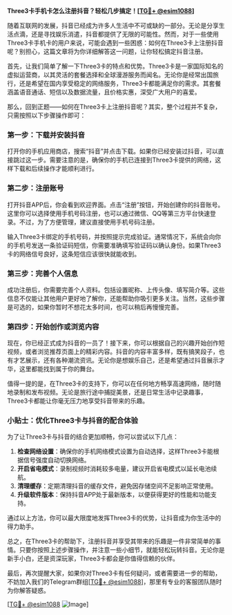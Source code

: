 **Three3卡手机卡怎么注册抖音？轻松几步搞定！[[TG💪+ @esim1088](https://t.me/s/esim1088)]**

随着互联网的发展，抖音已经成为许多人生活中不可或缺的一部分。无论是分享生活点滴，还是寻找娱乐消遣，抖音都提供了无限的可能性。然而，对于一些使用Three3卡手机卡的用户来说，可能会遇到一些困惑：如何在Three3卡上注册抖音呢？别担心，这篇文章将为你详细解答这一问题，让你轻松搞定抖音注册。

首先，让我们简单了解一下Three3卡的特点和优势。Three3卡是一家国际知名的虚拟运营商，以其灵活的套餐选择和全球漫游服务而闻名。无论你是经常出国旅行，还是希望在国内享受稳定的网络服务，Three3卡都能满足你的需求。其套餐涵盖语音通话、短信以及数据流量，且价格实惠，深受广大用户的喜爱。

那么，回到正题——如何在Three3卡上注册抖音呢？其实，整个过程并不复杂，只需按照以下步骤操作即可：

### 第一步：下载并安装抖音

打开你的手机应用商店，搜索“抖音”并点击下载。如果你已经安装过抖音，可以直接跳过这一步。需要注意的是，确保你的手机已连接到Three3卡提供的网络，这样下载和后续操作才能顺利进行。

### 第二步：注册账号

打开抖音APP后，你会看到欢迎界面。点击“注册”按钮，开始创建你的抖音账号。这里你可以选择使用手机号码注册，也可以通过微信、QQ等第三方平台快速登录。不过，为了方便管理，建议直接使用手机号码注册。

输入Three3卡绑定的手机号码，并按照提示完成验证。通常情况下，系统会向你的手机号发送一条验证码短信，你需要准确填写验证码以确认身份。如果Three3卡的网络信号良好，这条短信应该很快就能收到。

### 第三步：完善个人信息

成功注册后，你需要完善个人资料。包括设置昵称、上传头像、填写简介等。这些信息不仅能让其他用户更好地了解你，还能帮助你吸引更多关注。当然，这些步骤是可选的，如果你暂时不想花太多时间，也可以稍后再慢慢完善。

### 第四步：开始创作或浏览内容

现在，你已经正式成为抖音的一员了！接下来，你可以根据自己的兴趣开始创作短视频，或者浏览推荐页面上的精彩内容。抖音的内容丰富多样，既有搞笑段子，也有才艺展示，还有各种潮流资讯。无论你是想娱乐自己，还是希望通过抖音展示才华，这里都能找到属于你的舞台。

值得一提的是，在Three3卡的支持下，你可以在任何地方畅享高速网络，随时随地录制和发布视频。无论是旅行途中捕捉美景，还是日常生活中记录趣事，Three3卡都能让你毫无压力地享受抖音带来的乐趣。

### 小贴士：优化Three3卡与抖音的配合体验

为了让Three3卡与抖音的结合更加顺畅，你可以尝试以下几点：

1. **检查网络设置**：确保你的手机网络模式设置为自动选择，这样Three3卡能根据信号强度自动切换网络。
2. **开启省电模式**：录制视频时消耗较多电量，建议开启省电模式以延长电池续航。
3. **清理缓存**：定期清理抖音的缓存文件，避免因存储空间不足影响正常使用。
4. **升级软件版本**：保持抖音APP处于最新版本，以便获得更好的性能和功能支持。

通过以上方法，你可以最大限度地发挥Three3卡的优势，让抖音成为你生活中的得力助手。

总之，在Three3卡的帮助下，注册抖音并享受其带来的乐趣是一件非常简单的事情。只要你按照上述步骤操作，并注意一些小细节，就能轻松玩转抖音。无论你是新手小白，还是资深玩家，Three3卡都会是你值得信赖的伙伴。

最后，再次提醒大家，如果你对Three3卡有任何疑问，或者需要进一步的帮助，不妨加入我们的Telegram群组[[TG💪+ @esim1088](https://t.me/s/esim1088)]，那里有专业的客服团队随时为你解答疑惑。

[[TG💪+ @esim1088](https://t.me/s/esim1088) ![Image](https://i.postimg.cc/4NQfJmqS/Snipaste-2025-05-13-00-14-12.png)]